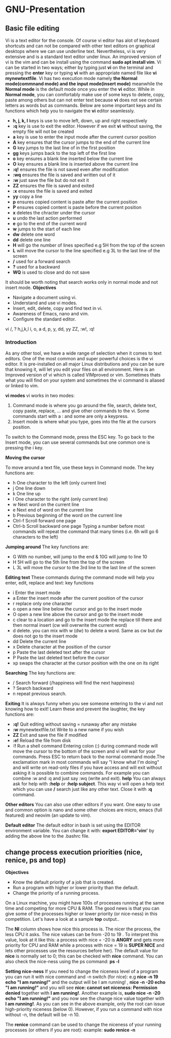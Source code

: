 # GNU-Presentation
## Basic file editing
Vi is a text editor for the console. Of course vi editor has alot of keyboard shortcuts and can not be compared with other text editors on graphical desktops where we can use underline text. Nevertheless, vi is very extensive and is a standard text editor under linux. An improved version of vi is the vim and can be install using the command **sudo apt install vim**.
Vi can be started in two ways; either by typing just **vi** on the terminal and pressing the **enter** key or typing **vi** with an appropriate named file like  **vi mynewtextfile**. Vi has two execution mode namely **the Normal mode(commnand mode) and the input mode(insert mode)** meanwhile the **Normal mode** is the default mode once you enter the **vi** editor. While in **Normal mode**, you can comfortably make use of some keys to delete, copy, paste among others but can not enter text because **vi** does not see certain letters as words but as commands. Below are some important keys and its functions which help you to navigate the **vi** editor seamlessly.
- **h, j, k, l** keys is use to move left, down, up and right respectively
- **:q** key is use to exit the editor. However if we exit **vi** without saving, the empty file will not be created
- **a** key is use to enter the input mode after the current cursor position
- **A** key ensures that the cursor jumps to the end of the current line
- **G** key jumps to the last line of in the first position
- **gg** keys jumps back to the top left of the first line
- **o** key ensures a blank line inserted below the current line
- **O** key ensures a blank line is inserted above the current line
- **:q!** ensures the file is not saved even after modification
- **:wq** ensures the file is saved and written out of it
- **:w** just save the file but  do not exit it
- **ZZ** ensures the file is saved and exited
- **:x** ensures the file is saved and exited
- **yy** copy a line
- **p** ensures copied content is paste after the current position
- **P** ensures copied content is paste before the current position
- **x** deletes the chracter under the cursor
- **u** undo the last action performed
- **e** go to the end of the current word
-   **w** jumps to the start of each line
-   **dw** delete one word
-   **dd** delete one line
-   **H** will go the number of lines specified e.g 5H from the top of the screen
-   **L** will move the cursor to the line specified e.g 3L to the last line of the screen
-   **/** used for a forward search
-   **?** used for a backward
-   **WQ** is used to close and do not save

It should be worth noting that search works only in normal mode and not insert mode.
**Objectives** 
- Navigate a document using vi.
- Understand and use vi modes.
- Insert, edit, delete, copy and find text in vi.
- Awareness of Emacs, nano and vim.
- Configure the standard editor.

vi
/, ?
h,j,k,l
i, o, a
d, p, y, dd, yy
ZZ, :w!, :q!
  
 ### Introduction 
As any other tool, we have a wide range of selection when it comes to text editors. One of the most common and super powerful choices is the vi editor. It is pre-installed on all major Linux distributions and you can be sure that knowing it, will let you edit your files on all environment. Here is an Improved version of vi which is called VIMproved or vim. Sometimes thats what you will find on your system and sometimes the vi
command is aliased or linked to vim.

 **vi modes** 
vi works in two modes:
1. Command mode is where you go around the file, search, delete text, copy paste, replace, ... and give other commands to the vi. Some
commands start with a : and some are only a keypress.
2. Insert mode is where what you type, goes into the file at the cursors position.

To switch to the Command mode, press the ESC key. To go back to the Insert mode, you can use several commands but one common
one is pressing the i key.

 **Moving the cursor** 

To move around a text file, use these keys in Command mode. The key functions are:
- h One character to the left (only current line)
- j One line down
- k One line up
- l One character to the right (only current line)
- w Next word on the current line
- e Next end of word on the current line
- b Previous beginning of the word on the current line
- Ctrl-f Scroll forward one page
- Ctrl-b Scroll backward one page
Typing a number before most commands will repeat the command that many times (i.e. 6h will go 6 characters to the left)

**Jumping around**
The key functions are:
- G With no number, will jump to the end & 10G will jump to line 10
- H 5H will go to the 5th line from the top of the screen
- L 3L will move the cursor to the 3rd line to the last line of the screen

 **Editing text** 
These commands during the command mode will help you enter, edit, replace and text:
key functions
- i Enter the insert mode
- a Enter the insert mode after the current position of the cursor
- r replace only one character
- o open a new line below the cursor and go to the insert mode
- O open a new line above the cursor and go to the insert mode
- c clear to a location and go to the insert mode the replace till there and then normal insert (cw will overwrite the current word)
- d delete. you can mix with w (dw) to delete a word. Same as cw but dw does not go to the insert mode
- dd Delete the current line
- x Delete character at the position of the cursor
- p Paste the last deleted text after the cursor
- P Paste the last deleted text before the cursor
- xp swaps the character at the cursor position with the one on its right

**Searching**
The key functions are:
- / Search forward (/happiness will find the next happiness)
- ? Search backward
- n repeat previous search.
  
**Exiting**
It is always funny when you see someone entering to the vi and not knowing how to exit! Learn these and prevent the laughter, the key functions are:
- **:q!** Quit editing without saving = runaway after any mistake
- **:w** mynewtextfile.txt Write to a new name if you wish
- **ZZ** Exit and save the file if modified
- **:e!** Reload the file from disk
- **:!** Run a shell command
Entering colon (:) during command mode will move the cursor to the bottom of the screen and vi will wait for your commands. Press ESC to return back to the normal command mode.The exclamation mark in most commands will say "I know what I'm doing" and will write on read-only files if you have access and will exit without asking
it is possible to combine commands. For example you can combine :w and :q and just say :wq (write and exit).
**help** You can always ask for help with **:help** or **:help subject**. This way vi will open a help text which you can use **/** search just like any other text. Close it with **:q** command.

**Other editors**
You can also use other editors if you want. One easy to use and common option is nano and some other choices are micro, emacs (full featured) and
neovim (an update to vim).
 
**Default editor** 
The default editor in bash is set using the EDITOR environment variable. You can change it with: **export EDITOR='vim'** by adding the above line to the .bashrc file.

## change process execution priorities (nice, renice, ps and top)

**Objectives** 
- Know the default priority of a job that is created.
- Run a program with higher or lower priority than the default.
- Change the priority of a running process.
 
On a Linux machine, you might have 100s of processes running at the same time and competing for more CPU & RAM. The good news is that you can give some of the processes higher or lower priority (or nice-ness) in this competition. Let's have a look at a sample **top** output..

The **NI** column shows how nice this process is. The nicer the process, the less CPU it asks. The nice values can be from -20 to 19 . To interpret this value, look at it like this: a process with nice = -20 is **ANGRY** and gets more priority for CPU and RAM while a process with nice = 19 is **SUPER NICE** and lets other processes use the resources before her). The default value for **nice** is normally set to 0; this can be checked with **nice**  command. You can also check the nice-ness using the ps command: **ps -l** 

 **Setting nice-ness** 
If you need to change the niceness level of a program you can run it with nice command and -n switch (for nice):  e.g **nice -n 19 echo "I am running!"** and the output will be I am running! , **nice -n -20 echo "I am running!"** and you will see **nice: cannot set niceness: Permission denied** together with **I am running!**. Another example is, **sudo nice -n -20 echo "I am running!"** and you now see the change nice value together with **I am running!**. As you can see in the above example, only the root can issue high-priority niceness (below 0). However, if you run a command with nice without -n, the default will be -n 10.

The **renice** command can be used to change the niceness of your running processes (or others if you are root): example: **sudo renice -n  <PID>**

